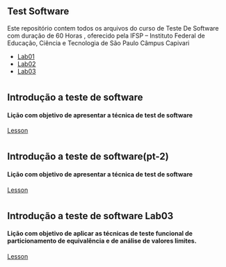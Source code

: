 ## Test Software

Este repositório contem todos os arquivos do curso de Teste De Software com duração de 60 Horas , oferecido pela IFSP – Instituto Federal de Educação, Ciência e Tecnologia de São Paulo
Câmpus Capivari

- [Lab01](#id01)
- [Lab02](#id02)
- [Lab03](#id03)

#

#

## Introdução a teste de software <a name="id01"></a>

#### Lição com objetivo de apresentar a técnica de test de software

[Lesson](https://github.com/GiovanaBorges/Test-Software/tree/main/LAB01-testSoftware)

#

## Introdução a teste de software(pt-2)<a name="id02"></a>

#### Lição com objetivo de apresentar a técnica de test de software

[Lesson](https://github.com/GiovanaBorges/Test-Software/tree/main/LAB01P2-testSoftware)

#

## Introdução a teste de software Lab03<a name="id03"></a>

#### Lição com objetivo de aplicar as técnicas de teste funcional de particionamento de equivalência e de análise de valores limites.

[Lesson](https://github.com/GiovanaBorges/Test-Software/tree/main/LAB03-testSoftware)
